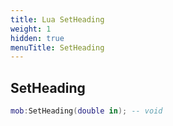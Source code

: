 ```yaml
---
title: Lua SetHeading
weight: 1
hidden: true
menuTitle: SetHeading
---
```

## SetHeading
```lua
mob:SetHeading(double in); -- void
```